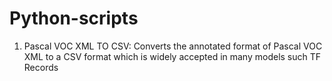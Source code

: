 # Python-scripts
1. Pascal VOC XML TO CSV: Converts the annotated format of Pascal VOC XML to a CSV format which is widely accepted in many models such TF Records
